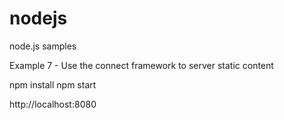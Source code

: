 # nodejs
node.js samples

Example 7 - Use the connect framework to server static content

npm install
npm start

http://localhost:8080